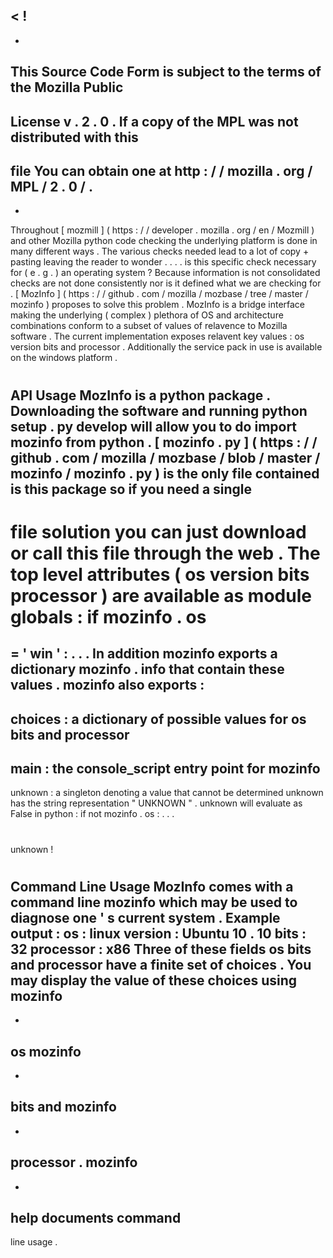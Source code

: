 <
!
-
-
This
Source
Code
Form
is
subject
to
the
terms
of
the
Mozilla
Public
-
License
v
.
2
.
0
.
If
a
copy
of
the
MPL
was
not
distributed
with
this
-
file
You
can
obtain
one
at
http
:
/
/
mozilla
.
org
/
MPL
/
2
.
0
/
.
-
-
>
Throughout
[
mozmill
]
(
https
:
/
/
developer
.
mozilla
.
org
/
en
/
Mozmill
)
and
other
Mozilla
python
code
checking
the
underlying
platform
is
done
in
many
different
ways
.
The
various
checks
needed
lead
to
a
lot
of
copy
+
pasting
leaving
the
reader
to
wonder
.
.
.
.
is
this
specific
check
necessary
for
(
e
.
g
.
)
an
operating
system
?
Because
information
is
not
consolidated
checks
are
not
done
consistently
nor
is
it
defined
what
we
are
checking
for
.
[
MozInfo
]
(
https
:
/
/
github
.
com
/
mozilla
/
mozbase
/
tree
/
master
/
mozinfo
)
proposes
to
solve
this
problem
.
MozInfo
is
a
bridge
interface
making
the
underlying
(
complex
)
plethora
of
OS
and
architecture
combinations
conform
to
a
subset
of
values
of
relavence
to
Mozilla
software
.
The
current
implementation
exposes
relavent
key
values
:
os
version
bits
and
processor
.
Additionally
the
service
pack
in
use
is
available
on
the
windows
platform
.
#
API
Usage
MozInfo
is
a
python
package
.
Downloading
the
software
and
running
python
setup
.
py
develop
will
allow
you
to
do
import
mozinfo
from
python
.
[
mozinfo
.
py
]
(
https
:
/
/
github
.
com
/
mozilla
/
mozbase
/
blob
/
master
/
mozinfo
/
mozinfo
.
py
)
is
the
only
file
contained
is
this
package
so
if
you
need
a
single
-
file
solution
you
can
just
download
or
call
this
file
through
the
web
.
The
top
level
attributes
(
os
version
bits
processor
)
are
available
as
module
globals
:
if
mozinfo
.
os
=
=
'
win
'
:
.
.
.
In
addition
mozinfo
exports
a
dictionary
mozinfo
.
info
that
contain
these
values
.
mozinfo
also
exports
:
-
choices
:
a
dictionary
of
possible
values
for
os
bits
and
processor
-
main
:
the
console_script
entry
point
for
mozinfo
-
unknown
:
a
singleton
denoting
a
value
that
cannot
be
determined
unknown
has
the
string
representation
"
UNKNOWN
"
.
unknown
will
evaluate
as
False
in
python
:
if
not
mozinfo
.
os
:
.
.
.
#
unknown
!
#
Command
Line
Usage
MozInfo
comes
with
a
command
line
mozinfo
which
may
be
used
to
diagnose
one
'
s
current
system
.
Example
output
:
os
:
linux
version
:
Ubuntu
10
.
10
bits
:
32
processor
:
x86
Three
of
these
fields
os
bits
and
processor
have
a
finite
set
of
choices
.
You
may
display
the
value
of
these
choices
using
mozinfo
-
-
os
mozinfo
-
-
bits
and
mozinfo
-
-
processor
.
mozinfo
-
-
help
documents
command
-
line
usage
.
